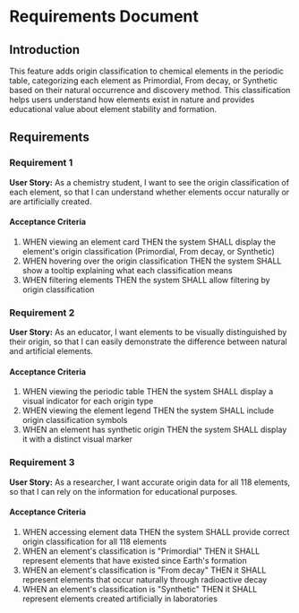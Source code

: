 # Requirements Document

## Introduction

This feature adds origin classification to chemical elements in the periodic table, categorizing each element as Primordial, From decay, or Synthetic based on their natural occurrence and discovery method. This classification helps users understand how elements exist in nature and provides educational value about element stability and formation.

## Requirements

### Requirement 1

**User Story:** As a chemistry student, I want to see the origin classification of each element, so that I can understand whether elements occur naturally or are artificially created.

#### Acceptance Criteria

1. WHEN viewing an element card THEN the system SHALL display the element's origin classification (Primordial, From decay, or Synthetic)
2. WHEN hovering over the origin classification THEN the system SHALL show a tooltip explaining what each classification means
3. WHEN filtering elements THEN the system SHALL allow filtering by origin classification

### Requirement 2

**User Story:** As an educator, I want elements to be visually distinguished by their origin, so that I can easily demonstrate the difference between natural and artificial elements.

#### Acceptance Criteria

1. WHEN viewing the periodic table THEN the system SHALL display a visual indicator for each origin type
2. WHEN viewing the element legend THEN the system SHALL include origin classification symbols
3. WHEN an element has synthetic origin THEN the system SHALL display it with a distinct visual marker

### Requirement 3

**User Story:** As a researcher, I want accurate origin data for all 118 elements, so that I can rely on the information for educational purposes.

#### Acceptance Criteria

1. WHEN accessing element data THEN the system SHALL provide correct origin classification for all 118 elements
2. WHEN an element's classification is "Primordial" THEN it SHALL represent elements that have existed since Earth's formation
3. WHEN an element's classification is "From decay" THEN it SHALL represent elements that occur naturally through radioactive decay
4. WHEN an element's classification is "Synthetic" THEN it SHALL represent elements created artificially in laboratories
